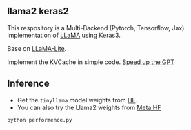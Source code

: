 ## llama2 keras2

This respository is a Multi-Backend (Pytorch, Tensorflow, Jax) implementation of [LLaMA](https://github.com/facebookresearch/llama) using Keras3. 

Base on [LLaMA-Lite](https://github.com/abdeladim-s/llama-lite).

Implement the KVCache in simple code. [Speed up the GPT](https://www.dipkumar.dev/becoming-the-unbeatable/posts/gpt-kvcache/)


## Inference

* Get the `tinyllama` model weights from [HF](https://huggingface.co/karpathy/tinyllamas/tree/main). 
* You can also try the Llama2 weights from [Meta HF](https://huggingface.co/meta-llama)

```python
python performence.py
```
